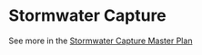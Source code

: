 # Stormwater Capture 
See more in the [Stormwater Capture Master Plan](https://ladwp.com/ladwp/faces/wcnav_externalId/a-w-stormwatercapturemp;jsessionid=QFlXh2YNQNXJL1q8vzNGD1p2W29z2MJNtQkQ93GgGH0Nn97TyTjK!-884017759?_afrLoop=472962967276728&_afrWindowMode=0&_afrWindowId=null#%40%3F_afrWindowId%3Dnull%26_afrLoop%3D472962967276728%26_afrWindowMode%3D0%26_adf.ctrl-state%3D1dgqoxr5b_4)
